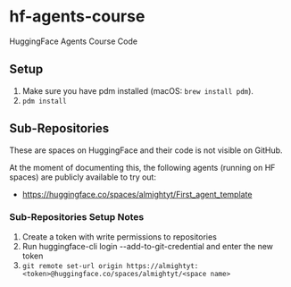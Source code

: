 # hf-agents-course

HuggingFace Agents Course Code

## Setup

1. Make sure you have pdm installed (macOS: `brew install pdm`).
2. `pdm install`

## Sub-Repositories

These are spaces on HuggingFace and their code is not visible on GitHub.

At the moment of documenting this, the following agents (running on HF spaces) are publicly available to try out:
- https://huggingface.co/spaces/almightyt/First_agent_template

### Sub-Repositories Setup Notes

1. Create a token with write permissions to repositories
2. Run huggingface-cli login --add-to-git-credential and enter the new token
3. `git remote set-url origin https://almightyt:<token>@huggingface.co/spaces/almightyt/<space name>`


